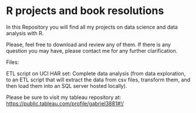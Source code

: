 # R projects and book resolutions

In this Repository you will find all my projects on data science and data analysis with R.

Please, feel free to download and review any of them.
If there is any question you may have, please contact me for any further clarification. 

Files:

ETL script on UCI HAR set: Complete data analysis (from data exploration, to an ETL script that will extract the data from csv files, transform them, and then load them into
an SQL server hosted locally).

Please be sure to visit my tableau repository at: https://public.tableau.com/profile/gabriel3881#!/
